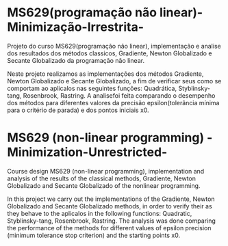# MS629(programação não linear)-Minimização-Irrestrita-
Projeto do curso MS629(programação não linear), implementação e analise dos resultados dos métodos classicos, Gradiente, Newton Globalizado e Secante Globalizado da programação não linear.

Neste projeto realizamos as implementações dos métodos Gradiente, Newton Globalizado e Secante Globalizado, a fim de verificar seus como se comportam ao aplicalos nas seguintes 
funções: Quadrática, Styblinsky-tang, Rosenbrook, Rastring. A analisefoi feita comparando o desempenho dos métodos para diferentes valores da precisão epsilon(tolerância mínima 
para o critério de parada) e dos pontos iniciais x0.


# MS629 (non-linear programming) -Minimization-Unrestricted-
Course design MS629 (non-linear programming), implementation and analysis of the results of the classical methods, Gradiente, Newton Globalizado and Secante Globalizado of the nonlinear programming.

In this project we carry out the implementations of the Gradiente, Newton Globalizado and Secante Globalizado methods, in order to verify their as they behave to the aplicalos in the following
functions: Quadratic, Styblinsky-tang, Rosenbrook, Rastring. The analysis was done comparing the performance of the methods for different values of epsilon precision (minimum tolerance
stop criterion) and the starting points x0.
